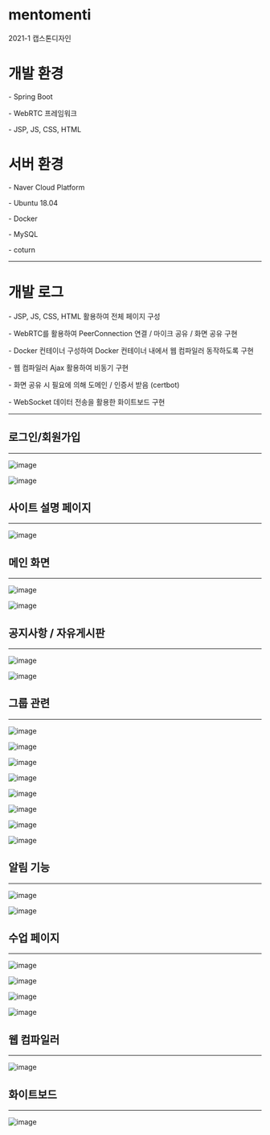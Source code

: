 # mentomenti
2021-1 캡스톤디자인

<h1> 개발 환경 </h1>
<p>- Spring Boot
<p>- WebRTC 프레임워크
<p>- JSP, JS, CSS, HTML

<h1> 서버 환경 </h1>
<p>- Naver Cloud Platform
<p>- Ubuntu 18.04
<p>- Docker
<p>- MySQL 
<p>- coturn
<hr>

<h1> 개발 로그 </h1>
<p>- JSP, JS, CSS, HTML 활용하여 전체 페이지 구성
<p>- WebRTC를 활용하여 PeerConnection 연결 / 마이크 공유 / 화면 공유 구현
<p>- Docker 컨테이너 구성하여 Docker 컨테이너 내에서 웹 컴파일러 동작하도록 구현
<p>- 웹 컴파일러 Ajax 활용하여 비동기 구현
<p>- 화면 공유 시 필요에 의해 도메인 / 인증서 받음 (certbot)
<p>- WebSocket 데이터 전송을 활용한 화이트보드 구현 

<hr>
<h2> 로그인/회원가입 </h2>
<hr>

![image](https://user-images.githubusercontent.com/76891875/123451199-77a82700-d618-11eb-8869-9964d5427bc4.png)

![image](https://user-images.githubusercontent.com/76891875/123451228-7e369e80-d618-11eb-9465-b585f7d05815.png)


<h2> 사이트 설명 페이지 </h2>
<hr>

![image](https://user-images.githubusercontent.com/76891875/123451596-9dcdc700-d618-11eb-8e95-d541350cb609.png)

<h2> 메인 화면 </h2>
<hr>

![image](https://user-images.githubusercontent.com/76891875/123451709-b807a500-d618-11eb-9e80-4b5bd2c4a143.png)

![image](https://user-images.githubusercontent.com/76891875/123451763-c3f36700-d618-11eb-85ce-535846aaa66f.png)

<h2> 공지사항 / 자유게시판 </h2>
<hr>

![image](https://user-images.githubusercontent.com/76891875/123451832-d2da1980-d618-11eb-800b-5e9725727b2d.png)

![image](https://user-images.githubusercontent.com/76891875/123451839-d4a3dd00-d618-11eb-90c5-390457ca2e43.png)

<h2> 그룹 관련 </h2>
<hr>

![image](https://user-images.githubusercontent.com/76891875/123451909-e38a8f80-d618-11eb-81d5-f9e3c69c20fa.png)

![image](https://user-images.githubusercontent.com/76891875/123451919-e5545300-d618-11eb-947f-2d502e2d80cb.png)

![image](https://user-images.githubusercontent.com/76891875/123451933-e84f4380-d618-11eb-9cf0-a840164dd749.png)

![image](https://user-images.githubusercontent.com/76891875/123451949-eab19d80-d618-11eb-84b4-4e3b7de90c7e.png)

![image](https://user-images.githubusercontent.com/76891875/123451973-ef765180-d618-11eb-9133-1e91eef5a63b.png)

![image](https://user-images.githubusercontent.com/76891875/123452142-1765b500-d619-11eb-9e62-1b2e3ce88735.png)

![image](https://user-images.githubusercontent.com/76891875/123452157-1a60a580-d619-11eb-8533-232f4363e40e.png)

![image](https://user-images.githubusercontent.com/76891875/123452162-1c2a6900-d619-11eb-8e6d-e0b3c04e1e89.png)

<h2> 알림 기능 </h2>
<hr>

![image](https://user-images.githubusercontent.com/76891875/123452172-1f255980-d619-11eb-9611-6cc14db334a6.png)

![image](https://user-images.githubusercontent.com/76891875/123452240-2ea4a280-d619-11eb-970d-cb4e6058cccc.png)

<h2> 수업 페이지 </h2>
<hr>

![image](https://user-images.githubusercontent.com/76891875/123452289-3a906480-d619-11eb-862a-4066b5c95c6b.png)

![image](https://user-images.githubusercontent.com/76891875/123452305-3f551880-d619-11eb-841a-a7ae2ab1509b.png)

![image](https://user-images.githubusercontent.com/76891875/123452335-47ad5380-d619-11eb-9fcf-2bdde189a905.png)

![image](https://user-images.githubusercontent.com/76891875/123452351-4bd97100-d619-11eb-94b6-133c4cafbd33.png)


<h2> 웹 컴파일러 </h2>
<hr>

![image](https://user-images.githubusercontent.com/76891875/123452384-53991580-d619-11eb-83c9-3d68d6e1262e.png)

<h2> 화이트보드 </h2>
<hr>

![image](https://user-images.githubusercontent.com/76891875/123452427-5dbb1400-d619-11eb-93dd-2f9db6766fb5.png)





